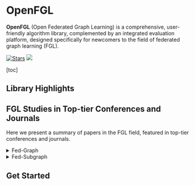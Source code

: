# OpenFGL

**OpenFGL** (Open Federated Graph Learning) is a comprehensive, user-friendly algorithm library, complemented by an integrated evaluation platform, designed specifically for newcomers to the field of federated graph learning (FGL).



[![Stars](https://img.shields.io/github/stars/zyl24/OpenFGL.svg?color=orange)](https://github.com/zyl24/OpenFGL/stargazers) ![](https://img.shields.io/github/last-commit/zyl24/OpenFGL) 

<!-- [![arXiv](https://img.shields.io/badge/arXiv-2312.04992-b31b1b.svg)](https://arxiv.org/abs/2312.04992) -->
 
[toc]


## Library Highlights


## FGL Studies in Top-tier Conferences and Journals
Here we present a summary of papers in the FGL field, featured in top-tier conferences and journals. 


<details>
  <summary>Fed-Graph</summary>
    
| Title | Venue | Year | Materials |
| ----- | ----- | ---- | --------- |
| Federated Graph Classification over Non-IID Graphs | NeurIPS  | 2021 | [[Paper]](https://proceedings.neurips.cc/paper/2021/hash/9c6947bd95ae487c81d4e19d3ed8cd6f-Abstract.html) [[Code]](https://github.com/Oxfordblue7/GCFL)   |


</details>


<details>
  <summary>Fed-Subgraph</summary>
    
| Title | Venue | Year | Materials |
| ----- | ----- | ---- | --------- |
| Subgraph Federated Learning with Missing Neighbor Generation | NeurIPS  | 2021 | [[Paper]](https://proceedings.neurips.cc/paper/2021/hash/34adeb8e3242824038aa65460a47c29e-Abstract.html) [[Code]](https://github.com/zkhku/fedsage)    |
|FedGTA: Topology-aware Averaging for Federated Graph Learning | VLDB | 2024| [[Paper]](https://dl.acm.org/doi/abs/10.14778/3617838.3617842) [[Code]](https://github.com/xkLi-Allen/FedGTA)|


</details>






## Get Started